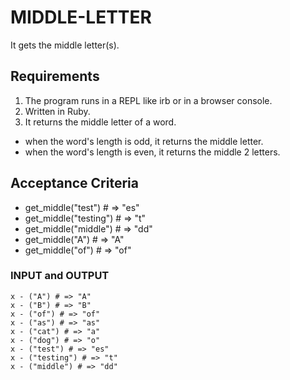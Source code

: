 # MIDDLE-LETTER
It gets the middle letter(s).

## Requirements
1. The program runs in a REPL like irb or in a browser console.
2. Written in Ruby.
3. It returns the middle letter of a word.
  + when the word's length is odd, it returns the middle letter.
  + when the word's length is even, it returns the middle 2 letters.

## Acceptance Criteria
- get_middle("test") # => "es"
- get_middle("testing") # => "t"
- get_middle("middle") # => "dd"
- get_middle("A") # => "A"
- get_middle("of") # => "of"

### INPUT and OUTPUT
```
x - ("A") # => "A"
x - ("B") # => "B"
x - ("of") # => "of"
x - ("as") # => "as"
x - ("cat") # => "a"
x - ("dog") # => "o"
x - ("test") # => "es"
x - ("testing") # => "t"
x - ("middle") # => "dd"
```
